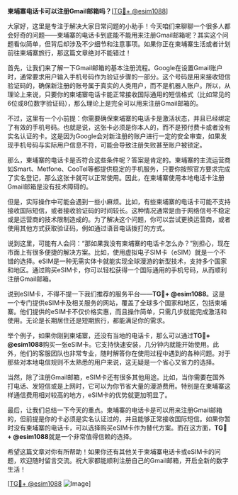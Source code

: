 **柬埔寨电话卡可以注册Gmail邮箱吗？**[[TG💪+ @esim1088](https://t.me/s/esim1088)]

大家好，这里是专注于解决大家日常问题的小助手！今天咱们来聊聊一个很多人都会好奇的问题——柬埔寨的电话卡到底能不能用来注册Gmail邮箱呢？其实这个问题看似简单，但背后却涉及不少细节和注意事项。如果你正在柬埔寨生活或者计划前往柬埔寨旅行，那这篇文章绝对不能错过！

首先，让我们来了解一下Gmail邮箱的基本注册流程。Google在设置Gmail账户时，通常要求用户输入手机号码作为验证步骤的一部分。这个号码是用来接收短信验证码的，确保新注册的账号属于真实的人类用户，而不是机器人账户。所以，从理论上来说，只要你的柬埔寨电话卡能正常接收国际通用的短信格式（比如常见的6位或8位数字验证码），那么理论上是完全可以用来注册Gmail邮箱的。

不过，这里有一个小前提：你需要确保柬埔寨的电话卡是激活状态，并且已经绑定了有效的手机号码。也就是说，这张卡必须是你本人的，而不是预付费卡或者没有实名认证的卡。这是因为Google会对新注册的账户进行一定的安全审查，如果发现手机号码与实际用户信息不符，可能会导致注册失败甚至账户被锁定。

那么，柬埔寨的电话卡是否符合这些条件呢？答案是肯定的。柬埔寨的主流运营商如Smart、Metfone、CooTel等都提供稳定的手机服务，只要你按照官方要求完成了实名登记，那么这张卡就可以正常使用。因此，在柬埔寨使用本地电话卡注册Gmail邮箱是没有技术障碍的。

但是，实际操作中可能会遇到一些小麻烦。比如，有些柬埔寨的电话卡可能不支持接收国际短信，或者接收验证码的时间较长。这种情况通常是由于网络信号不稳定或是运营商的技术限制造成的。为了解决这个问题，你可以尝试更换运营商，或者使用其他方式获取验证码，例如通过语音电话拨打的方式。

说到这里，可能有人会问：“那如果我没有柬埔寨的电话卡怎么办？”别担心，现在市面上有很多便捷的解决方案。比如，使用虚拟电子SIM卡（eSIM）就是一个不错的选择。eSIM是一种无需实体卡就能实现全球漫游的新型技术，支持多个国家和地区。通过购买eSIM卡，你可以轻松获得一个国际通用的手机号码，从而顺利注册Gmail邮箱。

说到eSIM卡，不得不提一下我们推荐的服务平台——**TG💪+ @esim1088**。这是一个专门提供eSIM卡及相关服务的网站，覆盖了全球多个国家和地区，包括柬埔寨。他们提供的eSIM卡不仅价格实惠，而且操作简单，只需几步就能完成激活和使用。无论是长期居住还是短期旅行，都能满足你的需求。

举个例子，如果你刚到柬埔寨，还没有当地的电话卡，那么可以通过**TG💪+ @esim1088**购买一张eSIM卡。它支持快速安装，几分钟内就能开始使用。此外，他们的客服团队也非常专业，随时解答你在使用过程中遇到的各种问题。对于那些对本地电信规则不太熟悉的用户来说，这无疑是一个省心又省力的选择。

当然，除了注册Gmail邮箱，eSIM卡还有很多其他用途。比如，当你需要在国外打电话、发短信或是上网时，它可以为你节省大量的漫游费用。特别是在柬埔寨这样通信费用相对较高的地方，eSIM卡的优势就更加明显了。

最后，让我们总结一下今天的重点。柬埔寨的电话卡是可以用来注册Gmail邮箱的，但前提是你的卡必须是实名认证过的，并且能够正常接收国际短信。如果你暂时没有柬埔寨的电话卡，可以选择购买eSIM卡作为替代方案。而在这方面，**TG💪+ @esim1088**就是一个非常值得信赖的选择。

希望这篇文章对你有所帮助！如果你还有其他关于柬埔寨电话卡或eSIM卡的问题，欢迎随时留言交流。祝大家都能顺利注册自己的Gmail邮箱，开启全新的数字生活！

[[TG💪+ @esim1088](https://t.me/s/esim1088) ![Image](https://i.postimg.cc/4NQfJmqS/Snipaste-2025-05-13-00-14-12.png)]